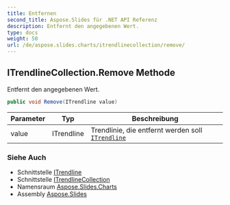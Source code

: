 ```yaml
---
title: Entfernen
second_title: Aspose.Slides für .NET API Referenz
description: Entfernt den angegebenen Wert.
type: docs
weight: 50
url: /de/aspose.slides.charts/itrendlinecollection/remove/
---
```


## ITrendlineCollection.Remove Methode

Entfernt den angegebenen Wert.

```csharp
public void Remove(ITrendline value)
```

| Parameter | Typ | Beschreibung |
| --- | --- | --- |
| value | ITrendline | Trendlinie, die entfernt werden soll [`ITrendline`](../../itrendline) |

### Siehe Auch

* Schnittstelle [ITrendline](../../itrendline)
* Schnittstelle [ITrendlineCollection](../../itrendlinecollection)
* Namensraum [Aspose.Slides.Charts](../../itrendlinecollection)
* Assembly [Aspose.Slides](../../../)

<!-- DO NOT EDIT: generiert von xmldocmd für Aspose.Slides.dll -->